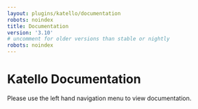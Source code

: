 ```yaml
---
layout: plugins/katello/documentation
robots: noindex
title: Documentation
version: '3.10'
# uncomment for older versions than stable or nightly
robots: noindex
---
```


# Katello Documentation

Please use the left hand navigation menu to view documentation.
